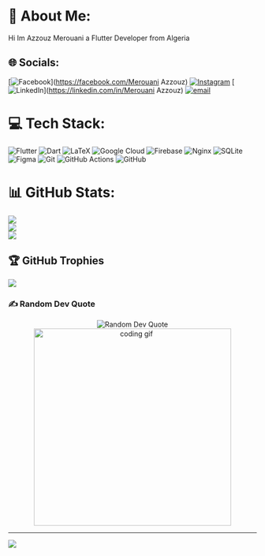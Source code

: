 # 💫 About Me:
Hi Im Azzouz Merouani a Flutter Developer from Algeria
## 🌐 Socials:
[![Facebook](https://img.shields.io/badge/Facebook-%231877F2.svg?logo=Facebook&logoColor=white)](https://facebook.com/Merouani Azzouz) [![Instagram](https://img.shields.io/badge/Instagram-%23E4405F.svg?logo=Instagram&logoColor=white)](https://instagram.com/azzouzmr) [![LinkedIn](https://img.shields.io/badge/LinkedIn-%230077B5.svg?logo=linkedin&logoColor=white)](https://linkedin.com/in/Merouani Azzouz) [![email](https://img.shields.io/badge/Email-D14836?logo=gmail&logoColor=white)](mailto:azzouzmerw@gmail.com) 
# 💻 Tech Stack:
![Flutter](https://img.shields.io/badge/Flutter-%2302569B.svg?style=for-the-badge&logo=Flutter&logoColor=white) ![Dart](https://img.shields.io/badge/dart-%230175C2.svg?style=for-the-badge&logo=dart&logoColor=white) ![LaTeX](https://img.shields.io/badge/latex-%23008080.svg?style=for-the-badge&logo=latex&logoColor=white) ![Google Cloud](https://img.shields.io/badge/GoogleCloud-%234285F4.svg?style=for-the-badge&logo=google-cloud&logoColor=white) ![Firebase](https://img.shields.io/badge/firebase-%23039BE5.svg?style=for-the-badge&logo=firebase) ![Nginx](https://img.shields.io/badge/nginx-%23009639.svg?style=for-the-badge&logo=nginx&logoColor=white) ![SQLite](https://img.shields.io/badge/sqlite-%2307405e.svg?style=for-the-badge&logo=sqlite&logoColor=white) ![Figma](https://img.shields.io/badge/figma-%23F24E1E.svg?style=for-the-badge&logo=figma&logoColor=white) ![Git](https://img.shields.io/badge/git-%23F05033.svg?style=for-the-badge&logo=git&logoColor=white) ![GitHub Actions](https://img.shields.io/badge/github%20actions-%232671E5.svg?style=for-the-badge&logo=githubactions&logoColor=white) ![GitHub](https://img.shields.io/badge/github-%23121011.svg?style=for-the-badge&logo=github&logoColor=white)
# 📊 GitHub Stats:
![](https://github-readme-stats.vercel.app/api?username=azzouzin&theme=gotham&hide_border=false&include_all_commits=true&count_private=true)<br/>
![](https://nirzak-streak-stats.vercel.app/?user=azzouzin&theme=gotham&hide_border=false)<br/>
![](https://github-readme-stats.vercel.app/api/top-langs/?username=azzouzin&theme=gotham&hide_border=false&include_all_commits=true&count_private=true&layout=compact)
## 🏆 GitHub Trophies
![](https://github-profile-trophy.vercel.app/?username=azzouzin&theme=radical&no-frame=false&no-bg=true&margin-w=4)
### ✍️ Random Dev Quote
<div align="center">
  <img src="https://quotes-github-readme.vercel.app/api?type=horizontal&theme=radical" alt="Random Dev Quote"/>
  <img src="[https://media0.giphy.com/media/v1.Y2lkPTc5MGI3NjExaTdtYTU0MmY2bWlnZzA0YjZkODkwanljbmJ1dWdlY2sydmwwMm5rZiZlcD12MV9pbnRlcm5hbF9naWZfYnlfaWQmY3Q9Zw/OCqzpPVXOR5LbEEQbs/giphy.gif](https://media3.giphy.com/media/v1.Y2lkPTc5MGI3NjExa3l4bXZxaWp2YzA0aHU0MGNxNnh3amNubmFvdzc0bjQwN2t5dmRrNiZlcD12MV9pbnRlcm5hbF9naWZfYnlfaWQmY3Q9Zw/SnVZO1N0Wo6u4/giphy.gif)" width="400" alt="coding gif"/>
</div>

---
[![](https://visitcount.itsvg.in/api?id=azzouzin&icon=0&color=0)](https://visitcount.itsvg.in)
